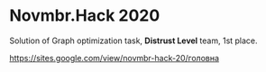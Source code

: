 # Novmbr.Hack 2020

Solution of Graph optimization task, **Distrust Level** team, 1st place.

https://sites.google.com/view/novmbr-hack-20/головна
